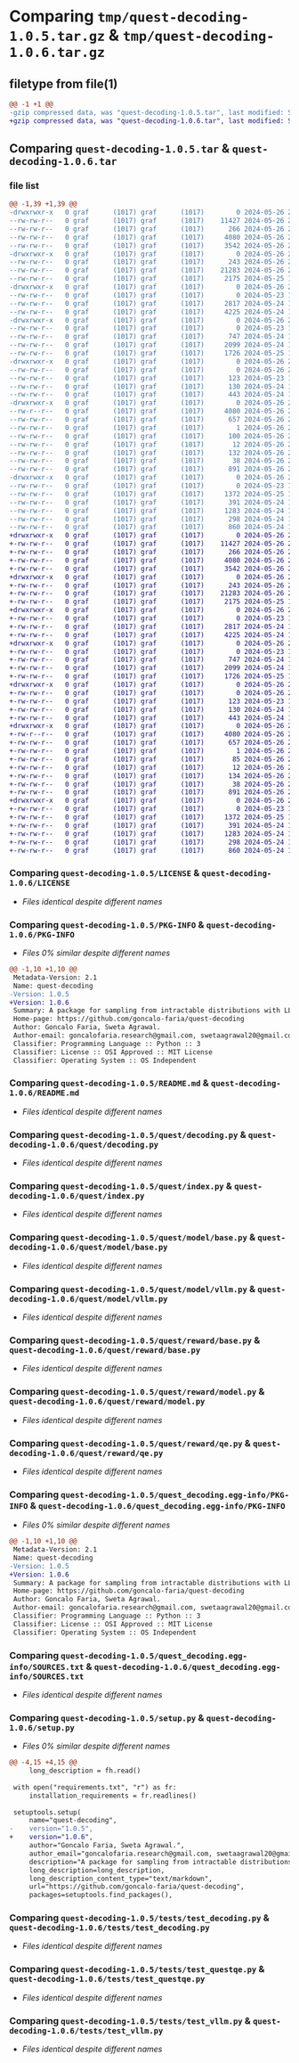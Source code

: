 # Comparing `tmp/quest-decoding-1.0.5.tar.gz` & `tmp/quest-decoding-1.0.6.tar.gz`

## filetype from file(1)

```diff
@@ -1 +1 @@
-gzip compressed data, was "quest-decoding-1.0.5.tar", last modified: Sun May 26 23:25:10 2024, max compression
+gzip compressed data, was "quest-decoding-1.0.6.tar", last modified: Sun May 26 23:27:01 2024, max compression
```

## Comparing `quest-decoding-1.0.5.tar` & `quest-decoding-1.0.6.tar`

### file list

```diff
@@ -1,39 +1,39 @@
-drwxrwxr-x   0 graf      (1017) graf      (1017)        0 2024-05-26 23:25:10.457846 quest-decoding-1.0.5/
--rw-rw-r--   0 graf      (1017) graf      (1017)    11427 2024-05-26 21:40:16.000000 quest-decoding-1.0.5/LICENSE
--rw-rw-r--   0 graf      (1017) graf      (1017)      266 2024-05-26 22:47:51.000000 quest-decoding-1.0.5/MANIFEST.in
--rw-rw-r--   0 graf      (1017) graf      (1017)     4080 2024-05-26 23:25:10.457846 quest-decoding-1.0.5/PKG-INFO
--rw-rw-r--   0 graf      (1017) graf      (1017)     3542 2024-05-26 22:30:17.000000 quest-decoding-1.0.5/README.md
-drwxrwxr-x   0 graf      (1017) graf      (1017)        0 2024-05-26 23:25:10.457846 quest-decoding-1.0.5/quest/
--rw-rw-r--   0 graf      (1017) graf      (1017)      243 2024-05-26 21:31:54.000000 quest-decoding-1.0.5/quest/__init__.py
--rw-rw-r--   0 graf      (1017) graf      (1017)    21283 2024-05-26 21:59:41.000000 quest-decoding-1.0.5/quest/decoding.py
--rw-rw-r--   0 graf      (1017) graf      (1017)     2175 2024-05-25 14:47:14.000000 quest-decoding-1.0.5/quest/index.py
-drwxrwxr-x   0 graf      (1017) graf      (1017)        0 2024-05-26 23:25:10.457846 quest-decoding-1.0.5/quest/model/
--rw-rw-r--   0 graf      (1017) graf      (1017)        0 2024-05-23 13:22:51.000000 quest-decoding-1.0.5/quest/model/__init__.py
--rw-rw-r--   0 graf      (1017) graf      (1017)     2817 2024-05-24 12:23:26.000000 quest-decoding-1.0.5/quest/model/base.py
--rw-rw-r--   0 graf      (1017) graf      (1017)     4225 2024-05-24 12:38:57.000000 quest-decoding-1.0.5/quest/model/vllm.py
-drwxrwxr-x   0 graf      (1017) graf      (1017)        0 2024-05-26 23:25:10.457846 quest-decoding-1.0.5/quest/reward/
--rw-rw-r--   0 graf      (1017) graf      (1017)        0 2024-05-23 13:31:11.000000 quest-decoding-1.0.5/quest/reward/__init__.py
--rw-rw-r--   0 graf      (1017) graf      (1017)      747 2024-05-24 11:17:11.000000 quest-decoding-1.0.5/quest/reward/base.py
--rw-rw-r--   0 graf      (1017) graf      (1017)     2099 2024-05-24 14:18:37.000000 quest-decoding-1.0.5/quest/reward/model.py
--rw-rw-r--   0 graf      (1017) graf      (1017)     1726 2024-05-25 14:52:55.000000 quest-decoding-1.0.5/quest/reward/qe.py
-drwxrwxr-x   0 graf      (1017) graf      (1017)        0 2024-05-26 23:25:10.457846 quest-decoding-1.0.5/quest/utils/
--rw-rw-r--   0 graf      (1017) graf      (1017)        0 2024-05-26 22:53:36.000000 quest-decoding-1.0.5/quest/utils/__init__.py
--rw-rw-r--   0 graf      (1017) graf      (1017)      123 2024-05-23 14:15:41.000000 quest-decoding-1.0.5/quest/utils/list.py
--rw-rw-r--   0 graf      (1017) graf      (1017)      130 2024-05-24 12:10:42.000000 quest-decoding-1.0.5/quest/utils/logger.py
--rw-rw-r--   0 graf      (1017) graf      (1017)      443 2024-05-24 12:26:33.000000 quest-decoding-1.0.5/quest/utils/math.py
-drwxrwxr-x   0 graf      (1017) graf      (1017)        0 2024-05-26 23:25:10.457846 quest-decoding-1.0.5/quest_decoding.egg-info/
--rw-r--r--   0 graf      (1017) graf      (1017)     4080 2024-05-26 23:25:10.000000 quest-decoding-1.0.5/quest_decoding.egg-info/PKG-INFO
--rw-rw-r--   0 graf      (1017) graf      (1017)      657 2024-05-26 23:25:10.000000 quest-decoding-1.0.5/quest_decoding.egg-info/SOURCES.txt
--rw-rw-r--   0 graf      (1017) graf      (1017)        1 2024-05-26 23:25:10.000000 quest-decoding-1.0.5/quest_decoding.egg-info/dependency_links.txt
--rw-rw-r--   0 graf      (1017) graf      (1017)      100 2024-05-26 23:25:10.000000 quest-decoding-1.0.5/quest_decoding.egg-info/requires.txt
--rw-rw-r--   0 graf      (1017) graf      (1017)       12 2024-05-26 23:25:10.000000 quest-decoding-1.0.5/quest_decoding.egg-info/top_level.txt
--rw-rw-r--   0 graf      (1017) graf      (1017)      132 2024-05-26 23:24:56.000000 quest-decoding-1.0.5/requirements.txt
--rw-rw-r--   0 graf      (1017) graf      (1017)       38 2024-05-26 23:25:10.457846 quest-decoding-1.0.5/setup.cfg
--rw-rw-r--   0 graf      (1017) graf      (1017)      891 2024-05-26 23:25:03.000000 quest-decoding-1.0.5/setup.py
-drwxrwxr-x   0 graf      (1017) graf      (1017)        0 2024-05-26 23:25:10.457846 quest-decoding-1.0.5/tests/
--rw-rw-r--   0 graf      (1017) graf      (1017)        0 2024-05-23 13:23:01.000000 quest-decoding-1.0.5/tests/__init__.py
--rw-rw-r--   0 graf      (1017) graf      (1017)     1372 2024-05-25 14:55:18.000000 quest-decoding-1.0.5/tests/test_decoding.py
--rw-rw-r--   0 graf      (1017) graf      (1017)      391 2024-05-24 14:18:15.000000 quest-decoding-1.0.5/tests/test_qe.py
--rw-rw-r--   0 graf      (1017) graf      (1017)     1283 2024-05-24 14:23:10.000000 quest-decoding-1.0.5/tests/test_questqe.py
--rw-rw-r--   0 graf      (1017) graf      (1017)      298 2024-05-24 11:15:11.000000 quest-decoding-1.0.5/tests/test_rewardmodel.py
--rw-rw-r--   0 graf      (1017) graf      (1017)      860 2024-05-24 11:16:25.000000 quest-decoding-1.0.5/tests/test_vllm.py
+drwxrwxr-x   0 graf      (1017) graf      (1017)        0 2024-05-26 23:27:01.506035 quest-decoding-1.0.6/
+-rw-rw-r--   0 graf      (1017) graf      (1017)    11427 2024-05-26 21:40:16.000000 quest-decoding-1.0.6/LICENSE
+-rw-rw-r--   0 graf      (1017) graf      (1017)      266 2024-05-26 22:47:51.000000 quest-decoding-1.0.6/MANIFEST.in
+-rw-rw-r--   0 graf      (1017) graf      (1017)     4080 2024-05-26 23:27:01.506035 quest-decoding-1.0.6/PKG-INFO
+-rw-rw-r--   0 graf      (1017) graf      (1017)     3542 2024-05-26 22:30:17.000000 quest-decoding-1.0.6/README.md
+drwxrwxr-x   0 graf      (1017) graf      (1017)        0 2024-05-26 23:27:01.502035 quest-decoding-1.0.6/quest/
+-rw-rw-r--   0 graf      (1017) graf      (1017)      243 2024-05-26 21:31:54.000000 quest-decoding-1.0.6/quest/__init__.py
+-rw-rw-r--   0 graf      (1017) graf      (1017)    21283 2024-05-26 21:59:41.000000 quest-decoding-1.0.6/quest/decoding.py
+-rw-rw-r--   0 graf      (1017) graf      (1017)     2175 2024-05-25 14:47:14.000000 quest-decoding-1.0.6/quest/index.py
+drwxrwxr-x   0 graf      (1017) graf      (1017)        0 2024-05-26 23:27:01.502035 quest-decoding-1.0.6/quest/model/
+-rw-rw-r--   0 graf      (1017) graf      (1017)        0 2024-05-23 13:22:51.000000 quest-decoding-1.0.6/quest/model/__init__.py
+-rw-rw-r--   0 graf      (1017) graf      (1017)     2817 2024-05-24 12:23:26.000000 quest-decoding-1.0.6/quest/model/base.py
+-rw-rw-r--   0 graf      (1017) graf      (1017)     4225 2024-05-24 12:38:57.000000 quest-decoding-1.0.6/quest/model/vllm.py
+drwxrwxr-x   0 graf      (1017) graf      (1017)        0 2024-05-26 23:27:01.502035 quest-decoding-1.0.6/quest/reward/
+-rw-rw-r--   0 graf      (1017) graf      (1017)        0 2024-05-23 13:31:11.000000 quest-decoding-1.0.6/quest/reward/__init__.py
+-rw-rw-r--   0 graf      (1017) graf      (1017)      747 2024-05-24 11:17:11.000000 quest-decoding-1.0.6/quest/reward/base.py
+-rw-rw-r--   0 graf      (1017) graf      (1017)     2099 2024-05-24 14:18:37.000000 quest-decoding-1.0.6/quest/reward/model.py
+-rw-rw-r--   0 graf      (1017) graf      (1017)     1726 2024-05-25 14:52:55.000000 quest-decoding-1.0.6/quest/reward/qe.py
+drwxrwxr-x   0 graf      (1017) graf      (1017)        0 2024-05-26 23:27:01.502035 quest-decoding-1.0.6/quest/utils/
+-rw-rw-r--   0 graf      (1017) graf      (1017)        0 2024-05-26 22:53:36.000000 quest-decoding-1.0.6/quest/utils/__init__.py
+-rw-rw-r--   0 graf      (1017) graf      (1017)      123 2024-05-23 14:15:41.000000 quest-decoding-1.0.6/quest/utils/list.py
+-rw-rw-r--   0 graf      (1017) graf      (1017)      130 2024-05-24 12:10:42.000000 quest-decoding-1.0.6/quest/utils/logger.py
+-rw-rw-r--   0 graf      (1017) graf      (1017)      443 2024-05-24 12:26:33.000000 quest-decoding-1.0.6/quest/utils/math.py
+drwxrwxr-x   0 graf      (1017) graf      (1017)        0 2024-05-26 23:27:01.502035 quest-decoding-1.0.6/quest_decoding.egg-info/
+-rw-r--r--   0 graf      (1017) graf      (1017)     4080 2024-05-26 23:27:01.000000 quest-decoding-1.0.6/quest_decoding.egg-info/PKG-INFO
+-rw-rw-r--   0 graf      (1017) graf      (1017)      657 2024-05-26 23:27:01.000000 quest-decoding-1.0.6/quest_decoding.egg-info/SOURCES.txt
+-rw-rw-r--   0 graf      (1017) graf      (1017)        1 2024-05-26 23:27:01.000000 quest-decoding-1.0.6/quest_decoding.egg-info/dependency_links.txt
+-rw-rw-r--   0 graf      (1017) graf      (1017)       85 2024-05-26 23:27:01.000000 quest-decoding-1.0.6/quest_decoding.egg-info/requires.txt
+-rw-rw-r--   0 graf      (1017) graf      (1017)       12 2024-05-26 23:27:01.000000 quest-decoding-1.0.6/quest_decoding.egg-info/top_level.txt
+-rw-rw-r--   0 graf      (1017) graf      (1017)      134 2024-05-26 23:26:46.000000 quest-decoding-1.0.6/requirements.txt
+-rw-rw-r--   0 graf      (1017) graf      (1017)       38 2024-05-26 23:27:01.506035 quest-decoding-1.0.6/setup.cfg
+-rw-rw-r--   0 graf      (1017) graf      (1017)      891 2024-05-26 23:26:56.000000 quest-decoding-1.0.6/setup.py
+drwxrwxr-x   0 graf      (1017) graf      (1017)        0 2024-05-26 23:27:01.506035 quest-decoding-1.0.6/tests/
+-rw-rw-r--   0 graf      (1017) graf      (1017)        0 2024-05-23 13:23:01.000000 quest-decoding-1.0.6/tests/__init__.py
+-rw-rw-r--   0 graf      (1017) graf      (1017)     1372 2024-05-25 14:55:18.000000 quest-decoding-1.0.6/tests/test_decoding.py
+-rw-rw-r--   0 graf      (1017) graf      (1017)      391 2024-05-24 14:18:15.000000 quest-decoding-1.0.6/tests/test_qe.py
+-rw-rw-r--   0 graf      (1017) graf      (1017)     1283 2024-05-24 14:23:10.000000 quest-decoding-1.0.6/tests/test_questqe.py
+-rw-rw-r--   0 graf      (1017) graf      (1017)      298 2024-05-24 11:15:11.000000 quest-decoding-1.0.6/tests/test_rewardmodel.py
+-rw-rw-r--   0 graf      (1017) graf      (1017)      860 2024-05-24 11:16:25.000000 quest-decoding-1.0.6/tests/test_vllm.py
```

### Comparing `quest-decoding-1.0.5/LICENSE` & `quest-decoding-1.0.6/LICENSE`

 * *Files identical despite different names*

### Comparing `quest-decoding-1.0.5/PKG-INFO` & `quest-decoding-1.0.6/PKG-INFO`

 * *Files 0% similar despite different names*

```diff
@@ -1,10 +1,10 @@
 Metadata-Version: 2.1
 Name: quest-decoding
-Version: 1.0.5
+Version: 1.0.6
 Summary: A package for sampling from intractable distributions with LLMs.
 Home-page: https://github.com/goncalo-faria/quest-decoding
 Author: Goncalo Faria, Sweta Agrawal.
 Author-email: goncalofaria.research@gmail.com, swetaagrawal20@gmail.com
 Classifier: Programming Language :: Python :: 3
 Classifier: License :: OSI Approved :: MIT License
 Classifier: Operating System :: OS Independent
```

### Comparing `quest-decoding-1.0.5/README.md` & `quest-decoding-1.0.6/README.md`

 * *Files identical despite different names*

### Comparing `quest-decoding-1.0.5/quest/decoding.py` & `quest-decoding-1.0.6/quest/decoding.py`

 * *Files identical despite different names*

### Comparing `quest-decoding-1.0.5/quest/index.py` & `quest-decoding-1.0.6/quest/index.py`

 * *Files identical despite different names*

### Comparing `quest-decoding-1.0.5/quest/model/base.py` & `quest-decoding-1.0.6/quest/model/base.py`

 * *Files identical despite different names*

### Comparing `quest-decoding-1.0.5/quest/model/vllm.py` & `quest-decoding-1.0.6/quest/model/vllm.py`

 * *Files identical despite different names*

### Comparing `quest-decoding-1.0.5/quest/reward/base.py` & `quest-decoding-1.0.6/quest/reward/base.py`

 * *Files identical despite different names*

### Comparing `quest-decoding-1.0.5/quest/reward/model.py` & `quest-decoding-1.0.6/quest/reward/model.py`

 * *Files identical despite different names*

### Comparing `quest-decoding-1.0.5/quest/reward/qe.py` & `quest-decoding-1.0.6/quest/reward/qe.py`

 * *Files identical despite different names*

### Comparing `quest-decoding-1.0.5/quest_decoding.egg-info/PKG-INFO` & `quest-decoding-1.0.6/quest_decoding.egg-info/PKG-INFO`

 * *Files 0% similar despite different names*

```diff
@@ -1,10 +1,10 @@
 Metadata-Version: 2.1
 Name: quest-decoding
-Version: 1.0.5
+Version: 1.0.6
 Summary: A package for sampling from intractable distributions with LLMs.
 Home-page: https://github.com/goncalo-faria/quest-decoding
 Author: Goncalo Faria, Sweta Agrawal.
 Author-email: goncalofaria.research@gmail.com, swetaagrawal20@gmail.com
 Classifier: Programming Language :: Python :: 3
 Classifier: License :: OSI Approved :: MIT License
 Classifier: Operating System :: OS Independent
```

### Comparing `quest-decoding-1.0.5/quest_decoding.egg-info/SOURCES.txt` & `quest-decoding-1.0.6/quest_decoding.egg-info/SOURCES.txt`

 * *Files identical despite different names*

### Comparing `quest-decoding-1.0.5/setup.py` & `quest-decoding-1.0.6/setup.py`

 * *Files 0% similar despite different names*

```diff
@@ -4,15 +4,15 @@
     long_description = fh.read()
 
 with open("requirements.txt", "r") as fr:
     installation_requirements = fr.readlines()
 
 setuptools.setup(
     name="quest-decoding",
-    version="1.0.5",
+    version="1.0.6",
     author="Goncalo Faria, Sweta Agrawal.",
     author_email="goncalofaria.research@gmail.com, swetaagrawal20@gmail.com",
     description="A package for sampling from intractable distributions with LLMs.",
     long_description=long_description,
     long_description_content_type="text/markdown",
     url="https://github.com/goncalo-faria/quest-decoding",
     packages=setuptools.find_packages(),
```

### Comparing `quest-decoding-1.0.5/tests/test_decoding.py` & `quest-decoding-1.0.6/tests/test_decoding.py`

 * *Files identical despite different names*

### Comparing `quest-decoding-1.0.5/tests/test_questqe.py` & `quest-decoding-1.0.6/tests/test_questqe.py`

 * *Files identical despite different names*

### Comparing `quest-decoding-1.0.5/tests/test_vllm.py` & `quest-decoding-1.0.6/tests/test_vllm.py`

 * *Files identical despite different names*

